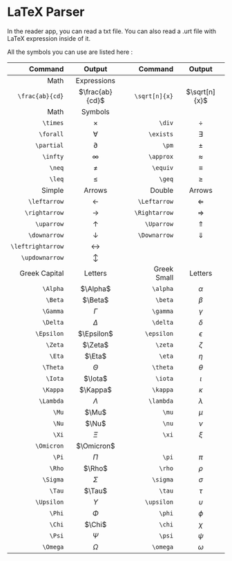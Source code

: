 # LaTeX Parser

In the reader app, you can read a txt file. You can also read a .urt file with LaTeX expression inside of it.

All the symbols you can use are listed here :

|Command|Output||Command|Output|
|--:|:--:|--:|--:|:--:|
|Math|Expressions||||
|`\frac{ab}{cd}`|$\frac{ab}{cd}$||`\sqrt[n]{x}`|$\sqrt[n]{x}$|
|Math|Symbols|||
|`\times`|$\times$||`\div`|$\div$|
|`\forall`|$\forall$||`\exists`|$\exists$|
|`\partial`|$\partial$||`\pm`|$\pm$|
|`\infty`|$\infty$||`\approx`|$\approx$|
|`\neq`|$\neq$||`\equiv`|$\equiv$|
|`\leq`|$\leq$||`\geq`|$\geq$|
|Simple|Arrows||Double|Arrows|
|`\leftarrow`|$\leftarrow$||`\Leftarrow`|$\Leftarrow$|
|`\rightarrow`|$\rightarrow$||`\Rightarrow`|$\Rightarrow$|
|`\uparrow`|$\uparrow$||`\Uparrow`|$\Uparrow$|
|`\downarrow`|$\downarrow$||`\Downarrow`|$\Downarrow$|
|`\leftrightarrow`|$\leftrightarrow$||||
|`\updownarrow`|$\updownarrow$||||
|Greek Capital|Letters||Greek Small|Letters|
|`\Alpha`|$\Alpha$||`\alpha`|$\alpha$|
|`\Beta`|$\Beta$||`\beta`|$\beta$|
|`\Gamma`|$\Gamma$||`\gamma`|$\gamma$|
|`\Delta`|$\Delta$||`\delta`|$\delta$|
|`\Epsilon`|$\Epsilon$||`\epsilon`|$\epsilon$|
|`\Zeta`|$\Zeta$||`\zeta`|$\zeta$|
|`\Eta`|$\Eta$||`\eta`|$\eta$|
|`\Theta`|$\Theta$||`\theta`|$\theta$|
|`\Iota`|$\Iota$||`\iota`|$\iota$|
|`\Kappa`|$\Kappa$||`\kappa`|$\kappa$|
|`\Lambda`|$\Lambda$||`\lambda`|$\lambda$|
|`\Mu`|$\Mu$||`\mu`|$\mu$|
|`\Nu`|$\Nu$||`\nu`|$\nu$|
|`\Xi`|$\Xi$||`\xi`|$\xi$|
|`\Omicron`|$\Omicron$|||
|`\Pi`|$\Pi$||`\pi`|$\pi$|
|`\Rho`|$\Rho$||`\rho`|$\rho$|
|`\Sigma`|$\Sigma$||`\sigma`|$\sigma$|
|`\Tau`|$\Tau$||`\tau`|$\tau$|
|`\Upsilon`|$\Upsilon$||`\upsilon`|$\upsilon$|
|`\Phi`|$\Phi$||`\phi`|$\phi$|
|`\Chi`|$\Chi$||`\chi`|$\chi$|
|`\Psi`|$\Psi$||`\psi`|$\psi$|
|`\Omega`|$\Omega$||`\omega`|$\omega$|


